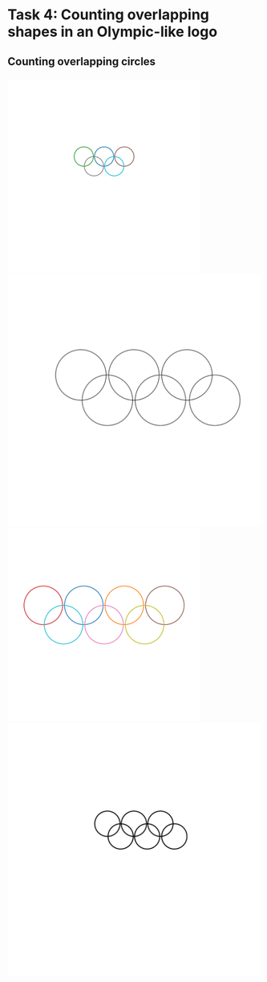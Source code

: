 # Task 4: Counting overlapping shapes in an Olympic-like logo


## Counting overlapping circles

###
![vision-llms-are-blind/src/CountingCircles](./images/3c9e2635-81a4-4108-ad48-8ff850aabcd8.png)
![vision-llms-are-blind/src/CountingCircles](./images/5d6a303b-27ab-4e31-a73e-286ffc988685.png)
![vision-llms-are-blind/src/CountingCircles](./images/449d26c2-0117-456a-b088-d2f4acf53f36.png)
![vision-llms-are-blind/src/CountingCircles](./images/6924ee6c-59f6-4291-8142-64bf39e62238.png)